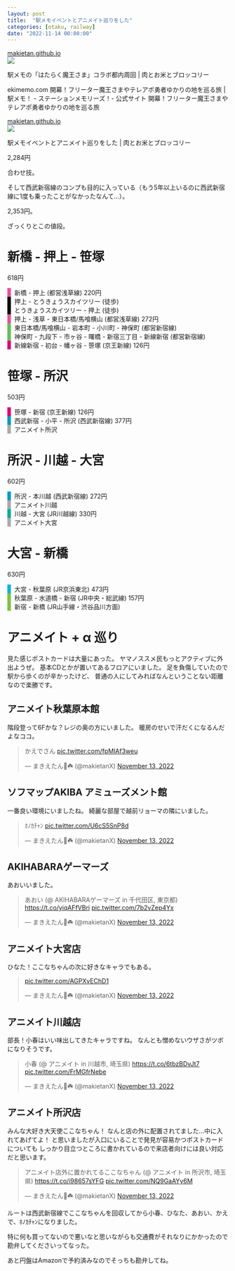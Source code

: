 ```yaml
---
layout: post
title:  "駅メモイベントとアニメイト巡りをした"
categories: [otaku, railway]
date: "2022-11-14 00:00:00"
---
```



<div class="card">
  <a href="https://makietan.github.io/railway/2022/11/13/report.html"></a>
  <div class="card__header">
    <a href="https://makietan.github.io/railway/2022/11/13/report.html">makietan.github.io</a>
  </div>
  <div class="card__image">
    <img src="https://makietan.github.io/assets/thumbnail/logo.png">
  </div>
  <div class="card__title">
    <p>駅メモの「はたらく魔王さま」コラボ都内周回 | 肉とお米とブロッコリー</p>
  </div>
  <div class="card__description">
    <p>ekimemo.com 開幕！フリーター魔王さまやテレアポ勇者ゆかりの地を巡る旅 | 駅メモ！ - ステーションメモリーズ！- 公式サイト 開幕！フリーター魔王さまやテレアポ勇者ゆかりの地を巡る旅</p>
  </div>
</div>



<div class="card">
  <a href="https://makietan.github.io/otaku/railway/2022/11/14/report.html"></a>
  <div class="card__header">
    <a href="https://makietan.github.io/otaku/railway/2022/11/14/report.html">makietan.github.io</a>
  </div>
  <div class="card__image">
    <img src="https://makietan.github.io/assets/thumbnail/logo.png">
  </div>
  <div class="card__title">
    <p>駅メモイベントとアニメイト巡りをした | 肉とお米とブロッコリー</p>
  </div>
  <div class="card__description">
    <p>2,284円</p>
  </div>
</div>


合わせ技。

そして西武新宿線のコンプも目的に入っている（もう5年以上いるのに西武新宿線に1度も乗ったことがなかったなんて...）。

2,353円。

ざっくりとこの値段。

# 新橋 - 押上 - 笹塚

618円

<div style="border-left: 0.5rem solid #e85298; padding-left: 8px;">
新橋 - 押上 (都営浅草線)  220円
</div>
<div style="border-left: 0.5rem solid #000000; padding-left: 8px;">
押上 - とうきょうスカイツリー (徒歩)  
</div>
<div style="border-left: 0.5rem solid #000000; padding-left: 8px;">
とうきょうスカイツリー - 押上 (徒歩)  
</div>
<div style="border-left: 0.5rem solid #e85298; padding-left: 8px;">
押上 - 浅草 - 東日本橋/馬喰横山 (都営浅草線)  272円
</div>
<div style="border-left: 0.5rem solid #6cbb5a; padding-left: 8px;">
東日本橋/馬喰横山 - 岩本町 - 小川町 - 神保町 (都営新宿線)
</div>
<div style="border-left: 0.5rem solid #6cbb5a; padding-left: 8px;">
神保町 - 九段下 - 市ヶ谷 - 曙橋 - 新宿三丁目 - 新線新宿 (都営新宿線)
</div>
<div style="border-left: 0.5rem solid #dd0076; padding-left: 8px;">
新線新宿 - 初台 - 幡ヶ谷 - 笹塚 (京王新線) 126円
</div>

# 笹塚 - 所沢

503円

<div style="border-left: 0.5rem solid #dd0076; padding-left: 8px;">
笹塚 - 新宿 (京王新線) 126円
</div>
<div style="border-left: 0.5rem solid #0099cc; padding-left: 8px;">
西武新宿 - 小平 - 所沢 (西武新宿線) 377円
</div>
<div style="border-left: 0.5rem solid #AAAAAA; padding-left: 8px;">
アニメイト所沢
</div>

# 所沢 - 川越 - 大宮

602円

<div style="border-left: 0.5rem solid #0099cc; padding-left: 8px;">
所沢 - 本川越 (西武新宿線) 272円
</div>
<div style="border-left: 0.5rem solid #AAAAAA; padding-left: 8px;">
アニメイト川越
</div>
<div style="border-left: 0.5rem solid #00ac9a; padding-left: 8px;">
川越 - 大宮 (JR川越線) 330円
</div>
<div style="border-left: 0.5rem solid #AAAAAA; padding-left: 8px;">
アニメイト大宮
</div>

# 大宮 - 新橋

630円

<div style="border-left: 0.5rem solid #00b2e5; padding-left: 8px;">
大宮 - 秋葉原 (JR京浜東北) 473円
</div>
<div style="border-left: 0.5rem solid #80c342; padding-left: 8px;">
秋葉原 - 水道橋 - 新宿 (JR中央・総武線) 157円
</div>
<div style="border-left: 0.5rem solid #80c342; padding-left: 8px;">
新宿 - 新橋 (JR山手線・渋谷品川方面)
</div>

# アニメイト + α 巡り

見た感じポストカードは大量にあった。
ヤマノススメ民もっとアクティブに外出ようぜ。
基本CDとかが置いてあるフロアにいました。
足を負傷していたので駅から歩くのが辛かったけど、
普通の人にしてみればなんということない距離なので楽勝です。

## アニメイト秋葉原本館

階段登って6Fかな？レジの奥の方にいました。
暖房のせいで汗だくになるんだよなココ。

<blockquote class="twitter-tweet tw-align-center"><p lang="ja" dir="ltr">かえでさん <a href="https://t.co/fpMlAf3weu">pic.twitter.com/fpMlAf3weu</a></p>&mdash; まきえたん🥦☘️ (@makietanX) <a href="https://twitter.com/makietanX/status/1591714601313656832?ref_src=twsrc%5Etfw">November 13, 2022</a></blockquote> <script async src="https://platform.twitter.com/widgets.js" charset="utf-8"></script>

## ソフマップAKIBA アミューズメント館

一番良い環境にいましたね。
綺麗な部屋で越前リョーマの隣にいました。

<blockquote class="twitter-tweet tw-align-center"><p lang="ja" dir="ltr">ﾎﾉｶﾁｬﾝ <a href="https://t.co/U6cS5SnP8d">pic.twitter.com/U6cS5SnP8d</a></p>&mdash; まきえたん🥦☘️ (@makietanX) <a href="https://twitter.com/makietanX/status/1591713124805382145?ref_src=twsrc%5Etfw">November 13, 2022</a></blockquote> <script async src="https://platform.twitter.com/widgets.js" charset="utf-8"></script>

## AKIHABARAゲーマーズ

あおいいました。

<blockquote class="twitter-tweet tw-align-center"><p lang="ja" dir="ltr">あおい (@ AKIHABARAゲーマーズ in 千代田区, 東京都) <a href="https://t.co/yiqAFfVBri">https://t.co/yiqAFfVBri</a> <a href="https://t.co/7b2vZep4Yx">pic.twitter.com/7b2vZep4Yx</a></p>&mdash; まきえたん🥦☘️ (@makietanX) <a href="https://twitter.com/makietanX/status/1591708075496554496?ref_src=twsrc%5Etfw">November 13, 2022</a></blockquote> <script async src="https://platform.twitter.com/widgets.js" charset="utf-8"></script>

## アニメイト大宮店

ひなた！ここなちゃんの次に好きなキャラでもある。

<blockquote class="twitter-tweet tw-align-center"><p lang="zxx" dir="ltr"><a href="https://t.co/AGPXvEChD1">pic.twitter.com/AGPXvEChD1</a></p>&mdash; まきえたん🥦☘️ (@makietanX) <a href="https://twitter.com/makietanX/status/1591692843386826753?ref_src=twsrc%5Etfw">November 13, 2022</a></blockquote> <script async src="https://platform.twitter.com/widgets.js" charset="utf-8"></script>

## アニメイト川越店

部長！小春はいい味出してきたキャラですね。
なんとも憎めないウザさがツボになりそうです。

<blockquote class="twitter-tweet tw-align-center"><p lang="ja" dir="ltr">小春 (@ アニメイト in 川越市, 埼玉県) <a href="https://t.co/6tbzBDvJt7">https://t.co/6tbzBDvJt7</a> <a href="https://t.co/FrMGfrNebe">pic.twitter.com/FrMGfrNebe</a></p>&mdash; まきえたん🥦☘️ (@makietanX) <a href="https://twitter.com/makietanX/status/1591680078341095424?ref_src=twsrc%5Etfw">November 13, 2022</a></blockquote> <script async src="https://platform.twitter.com/widgets.js" charset="utf-8"></script>

## アニメイト所沢店

みんな大好き大天使ここなちゃん！
なんと店の外に配置されてました...中に入れてあげてよ！
と思いましたが入口にいることで発見が容易かつポストカードについても
しっかり目立つところに書かれているので来店者向けには良い対応だと思います。

<blockquote class="twitter-tweet tw-align-center"><p lang="ja" dir="ltr">アニメイト店外に置かれてるここなちゃん (@ アニメイト in 所沢市, 埼玉県) <a href="https://t.co/i98657sYFG">https://t.co/i98657sYFG</a> <a href="https://t.co/NQ9GaAYy6M">pic.twitter.com/NQ9GaAYy6M</a></p>&mdash; まきえたん🥦☘️ (@makietanX) <a href="https://twitter.com/makietanX/status/1591665810489372672?ref_src=twsrc%5Etfw">November 13, 2022</a></blockquote> <script async src="https://platform.twitter.com/widgets.js" charset="utf-8"></script>

ルートは西武新宿線でここなちゃんを回収してから小春、ひなた、あおい、かえで、ﾎﾉｶﾁｬﾝになりました。

特に何も買ってないので悪いなと思いながらも交通費がそれなりにかかったので勘弁してくださいってなった。

あと円盤はAmazonで予約済みなのでそっちも勘弁してね。

